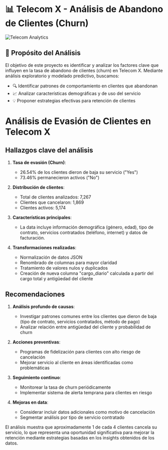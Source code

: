 # 📊 Telecom X - Análisis de Abandono de Clientes (Churn)

![Telecom Analytics](https://img.freepik.com/free-vector/telecommunications-networks-concept_23-2147505732.jpg?w=1380&t=st=1690835932~exp=1690836532~hmac=abc123)

## 📌 Propósito del Análisis

El objetivo de este proyecto es identificar y analizar los factores clave que influyen en la tasa de abandono de clientes (churn) en Telecom X. Mediante análisis exploratorio y modelado predictivo, buscamos:

- 🔍 Identificar patrones de comportamiento en clientes que abandonan
- 📈 Analizar características demográficas y de uso del servicio
- 💡 Proponer estrategias efectivas para retención de clientes

# Análisis de Evasión de Clientes en Telecom X

## Hallazgos clave del análisis

1. **Tasa de evasión (Churn)**: 
   - 26.54% de los clientes dieron de baja su servicio ("Yes")
   - 73.46% permanecieron activos ("No")

2. **Distribución de clientes**:
   - Total de clientes analizados: 7,267
   - Clientes que cancelaron: 1,869
   - Clientes activos: 5,174

3. **Características principales**:
   - La data incluye información demográfica (género, edad), tipo de contrato, servicios contratados (teléfono, internet) y datos de facturación.

4. **Transformaciones realizadas**:
   - Normalización de datos JSON
   - Renombrado de columnas para mayor claridad
   - Tratamiento de valores nulos y duplicados
   - Creación de nueva columna "cargo_diario" calculada a partir del cargo total y antigüedad del cliente

## Recomendaciones

1. **Análisis profundo de causas**:
   - Investigar patrones comunes entre los clientes que dieron de baja (tipo de contrato, servicios contratados, método de pago)
   - Analizar relación entre antigüedad del cliente y probabilidad de churn

2. **Acciones preventivas**:
   - Programas de fidelización para clientes con alto riesgo de cancelación
   - Mejorar servicio al cliente en áreas identificadas como problemáticas

3. **Seguimiento continuo**:
   - Monitorear la tasa de churn periódicamente
   - Implementar sistema de alerta temprana para clientes en riesgo

4. **Mejoras en data**:
   - Considerar incluir datos adicionales como motivo de cancelación
   - Segmentar análisis por tipo de servicio contratado

El análisis muestra que aproximadamente 1 de cada 4 clientes cancela su servicio, lo que representa una oportunidad significativa para mejorar la retención mediante estrategias basadas en los insights obtenidos de los datos.
